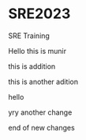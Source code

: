 # SRE2023
SRE Training

Hello this is munir 



this is addition 



this is another adition 




hello 



yry another change 


end of new changes

